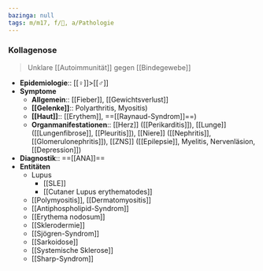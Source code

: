 ```yaml
---
bazinga: null
tags: m/m17, f/💉, a/Pathologie
---
```

### Kollagenose
> Unklare [[Autoimmunität]] gegen [[Bindegewebe]]
- **Epidemiologie**:: [[♀]]>[[♂]]
- **Symptome** 
	- **Allgemein**:: [[Fieber]], [[Gewichtsverlust]]
	- **[[Gelenke]]**:: Polyarthritis, Myositis)
	- **[[Haut]]**:: [[Erythem]], ==[[Raynaud-Syndrom]]==)
	- **Organmanifestationen**:: [[Herz]] ([[Perikarditis]]), [[Lunge]] ([[Lungenfibrose]], [[Pleuritis]]), [[Niere]] ([[Nephritis]], [[Glomerulonephritis]]), [[ZNS]] ([[Epilepsie]], Myelitis, Nervenläsion, [[Depression]])
- **Diagnostik**:: ==[[ANA]]==
- **Entitäten**
	- Lupus
		- [[SLE]]
		- [[Cutaner Lupus erythematodes]]
	- [[Polymyositis]], [[Dermatomyositis]]
	- [[Antiphospholipid-Syndrom]]
	- [[Erythema nodosum]]
	- [[Sklerodermie]]
	- [[Sjögren-Syndrom]]
	- [[Sarkoidose]]
	- [[Systemische Sklerose]]
	- [[Sharp-Syndrom]]
